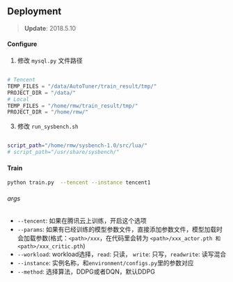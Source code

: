 ## Deployment

> **Update**: 2018.5.10


#### Configure

1. 修改 `mysql.py` 文件路径

``` python

# Tencent
TEMP_FILES = "/data/AutoTuner/train_result/tmp/"
PROJECT_DIR = "/data/"
# Local
TEMP_FILES = "/home/rmw/train_result/tmp/"
PROJECT_DIR = "/home/rmw/"
```

3. 修改 `run_sysbench.sh`

````bash

script_path="/home/rmw/sysbench-1.0/src/lua/"
# script_path="/usr/share/sysbench/"
````


#### Train

````bash
python train.py  --tencent --instance tencent1
````

###### args

* `--tencent`: 如果在腾讯云上训练，开启这个选项
* `--params`: 如果有已经训练的模型参数文件，直接添加参数文件，模型加载时会加载参数(格式：`<path>/xxx`，在代码里会转为 `<path>/xxx_actor.pth 和 <path>/xxx_critic.pth`) 
* `--workload`: workload选择，`read`: 只读， `write`: 只写，`readwrite`: 读写混合
* `--instance`: 实例名称，和`environment/configs.py`里的参数对应
* `--method`: 选择算法，DDPG或者DQN，默认DDPG 

